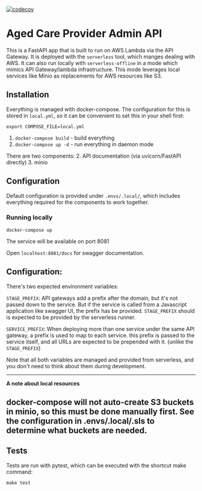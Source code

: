 [![codecov](https://codecov.io/gh/ACWIC/employer-admin/branch/master/graph/badge.svg?token=YB6L7D2H70)](https://codecov.io/gh/ACWIC/employer-admin)

# Aged Care Provider Admin API

This is a FastAPI app that is built to run on AWS Lambda via the API Gateway.
It is deployed with the `serverless` tool, which manges dealing with AWS. It can
also run locally with `serverless-offline` in a mode which mimics API Gateway/lambda
infrastructure. This mode leverages local services like Minio as replacements for 
AWS resources like S3.

## Installation

Everything is managed with docker-compose. The configuration for this is stored in
`local.yml`, so it can be convenient to set this in your shell first:
```
export COMPOSE_FILE=local.yml
```

1. `docker-compose build` - build everything
2. `docker-compose up -d` - run everything in daemon mode

There are two components:
2. API documentation (via uvicorn/FastAPI directly)
3. minio

## Configuration

Default configuration is provided under `.envs/.local/`, which includes
everything required for the components to work together.


### Running locally
```
docker-compose up
```

The service will be available on port 8081

Open `localhost:8081/docs` for swagger documentation.

## Configuration:

There's two expected environment variables:

`STAGE_PREFIX`: API gateways add a prefix after the domain, but it's not passed down to the service.
But if the service is called from a Javascript application like swagger UI, the prefix has be provided.
`STAGE_PREFIX` should is expected to be provided by the serverless runner.


`SERVICE_PREFIX`: When deploying more than one service under the same API gateway, a prefix is used to
map to each service. this prefix is passed to the service itself, and all URLs are expected to be prepended
with it. (unlike the `STAGE_PREFIX`)

Note that all both variables are managed and provided from serverless, and you don't need to think about them
during development.

---

**A note about local resources**

docker-compose will not auto-create S3 buckets in minio, so this must be done manually first.
See the configuration in .envs/.local/.sls to determine what buckets are needed.
---

## Tests

Tests are run with pytest, which can be executed with the shortcut make command:
```
make test
```

